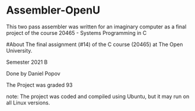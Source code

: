 #        Assembler-OpenU
This two pass assembler was written for an imaginary computer as a final project of the course 20465 - Systems Programming in C


#About 
The final assignment (#14) of the C course (20465) at The Open University.

Semester 2021 B

Done by Daniel Popov

The Project was graded 93

note: The project was coded and compiled using Ubuntu, but it may run on all Linux versions.

